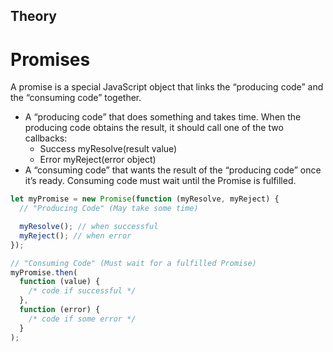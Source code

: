 ## Theory

# Promises

A promise is a special JavaScript object that links the “producing code” and the “consuming code” together.

- A “producing code” that does something and takes time. When the producing code obtains the result, it should call one of the two callbacks:
  - Success myResolve(result value)
  - Error myReject(error object)
- A “consuming code” that wants the result of the “producing code” once it’s ready. Consuming code must wait until the Promise is fulfilled.

```javascript
let myPromise = new Promise(function (myResolve, myReject) {
  // "Producing Code" (May take some time)

  myResolve(); // when successful
  myReject(); // when error
});

// "Consuming Code" (Must wait for a fulfilled Promise)
myPromise.then(
  function (value) {
    /* code if successful */
  },
  function (error) {
    /* code if some error */
  }
);
```
